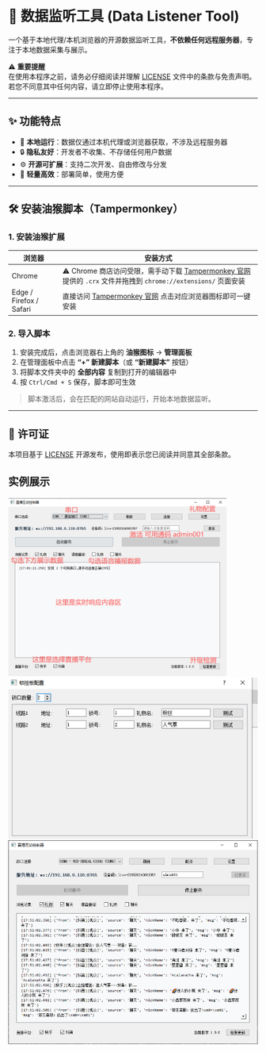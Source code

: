 # 📡 数据监听工具 (Data Listener Tool)

一个基于本地代理/本机浏览器的开源数据监听工具，**不依赖任何远程服务器**，专注于本地数据采集与展示。  

⚠️ **重要提醒**  
在使用本程序之前，请务必仔细阅读并理解 [LICENSE](./LICENSE) 文件中的条款与免责声明。  
若您不同意其中任何内容，请立即停止使用本程序。  

---

## ✨ 功能特点
- 📍 **本地运行**：数据仅通过本机代理或浏览器获取，不涉及远程服务器  
- 🔒 **隐私友好**：开发者不收集、不存储任何用户数据  
- ⚙️ **开源可扩展**：支持二次开发、自由修改与分发  
- 🚀 **轻量高效**：部署简单，使用方便  

---

## 🛠️ 安装油猴脚本（Tampermonkey）

### 1. 安装油猴扩展
| 浏览器 | 安装方式 |
|--------|----------|
| Chrome | ⚠️ Chrome 商店访问受限，需手动下载 [Tampermonkey 官网](https://www.tampermonkey.net/index.php?browser=chrome) 提供的 `.crx` 文件并拖拽到 `chrome://extensions/` 页面安装 |
| Edge / Firefox / Safari | 直接访问 [Tampermonkey 官网](https://www.tampermonkey.net/index.php?browser=chrome) 点击对应浏览器图标即可一键安装 |

### 2. 导入脚本
1. 安装完成后，点击浏览器右上角的 **油猴图标** → **管理面板**  
2. 在管理面板中点击 **“+” 新建脚本**（或 **“新建脚本”** 按钮）  
3. 将脚本文件夹中的 **全部内容** 复制到打开的编辑器中  
4. 按 `Ctrl/Cmd + S` 保存，脚本即可生效  

> 脚本激活后，会在匹配的网站自动运行，开始本地数据监听。

---

## 📄 许可证
本项目基于 [LICENSE](./LICENSE) 开源发布，使用即表示您已阅读并同意其全部条款。

## 实例展示
![主页面](./softImg/main.png)
![礼物设置](./softImg/setting.png)
![数据采集](./softImg/shuju.png)
